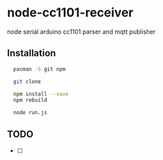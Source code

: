 # node-cc1101-receiver
node serial arduino cc1101 parser and mqtt publisher

## Installation
```bash
  pacman -S git npm

  git clone 

  npm install --save
  npm rebuild

  node run.js
```

## TODO
- [ ] 

